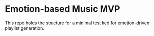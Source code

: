 # Emotion-based Music MVP
This repo holds the structure for a minimal test bed for emotion-driven playlist generation.